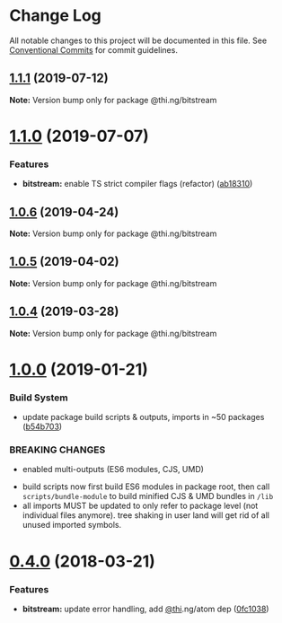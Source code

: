 # Change Log

All notable changes to this project will be documented in this file.
See [Conventional Commits](https://conventionalcommits.org) for commit guidelines.

## [1.1.1](https://github.com/thi-ng/umbrella/compare/@thi.ng/bitstream@1.1.0...@thi.ng/bitstream@1.1.1) (2019-07-12)

**Note:** Version bump only for package @thi.ng/bitstream





# [1.1.0](https://github.com/thi-ng/umbrella/compare/@thi.ng/bitstream@1.0.6...@thi.ng/bitstream@1.1.0) (2019-07-07)


### Features

* **bitstream:** enable TS strict compiler flags (refactor) ([ab18310](https://github.com/thi-ng/umbrella/commit/ab18310))





## [1.0.6](https://github.com/thi-ng/umbrella/compare/@thi.ng/bitstream@1.0.5...@thi.ng/bitstream@1.0.6) (2019-04-24)

**Note:** Version bump only for package @thi.ng/bitstream





## [1.0.5](https://github.com/thi-ng/umbrella/compare/@thi.ng/bitstream@1.0.4...@thi.ng/bitstream@1.0.5) (2019-04-02)

**Note:** Version bump only for package @thi.ng/bitstream





## [1.0.4](https://github.com/thi-ng/umbrella/compare/@thi.ng/bitstream@1.0.3...@thi.ng/bitstream@1.0.4) (2019-03-28)

**Note:** Version bump only for package @thi.ng/bitstream







# [1.0.0](https://github.com/thi-ng/umbrella/compare/@thi.ng/bitstream@0.4.21...@thi.ng/bitstream@1.0.0) (2019-01-21)


### Build System

* update package build scripts & outputs, imports in ~50 packages ([b54b703](https://github.com/thi-ng/umbrella/commit/b54b703))


### BREAKING CHANGES

* enabled multi-outputs (ES6 modules, CJS, UMD)

- build scripts now first build ES6 modules in package root, then call
  `scripts/bundle-module` to build minified CJS & UMD bundles in `/lib`
- all imports MUST be updated to only refer to package level
  (not individual files anymore). tree shaking in user land will get rid of
  all unused imported symbols.


<a name="0.4.0"></a>
# [0.4.0](https://github.com/thi-ng/umbrella/compare/@thi.ng/bitstream@0.3.7...@thi.ng/bitstream@0.4.0) (2018-03-21)


### Features

* **bitstream:** update error handling, add [@thi](https://github.com/thi).ng/atom dep ([0fc1038](https://github.com/thi-ng/umbrella/commit/0fc1038))
